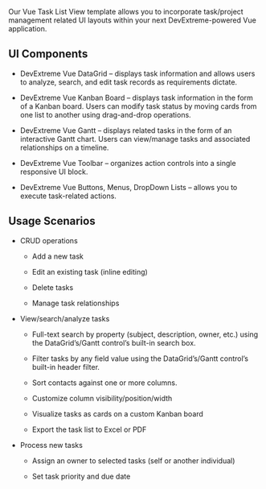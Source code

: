Our Vue Task List View template allows you to incorporate task/project management related UI layouts within your next DevExtreme-powered Vue application.  
<!--split-->

## UI Components  

- DevExtreme Vue DataGrid – displays task information and allows users to analyze, search, and edit task records as requirements dictate. 

- DevExtreme Vue Kanban Board – displays task information in the form of a Kanban board. Users can modify task status by moving cards from one list to another using drag-and-drop operations. 

- DevExtreme Vue Gantt – displays related tasks in the form of an interactive Gantt chart. Users can view/manage tasks and associated relationships on a timeline. 

- DevExtreme Vue Toolbar – organizes action controls into a single responsive UI block. 

- DevExtreme Vue Buttons, Menus, DropDown Lists – allows you to execute task-related actions. 

## Usage Scenarios 

- CRUD operations 

    - Add a new task 

    - Edit an existing task (inline editing) 

    - Delete tasks 

    - Manage task relationships 

- View/search/analyze tasks 

    - Full-text search by property (subject, description, owner, etc.) using the DataGrid’s/Gantt control’s built-in search box. 

    - Filter tasks by any field value using the DataGrid’s/Gantt control’s built-in header filter. 

    - Sort contacts against one or more columns. 

    - Customize column visibility/position/width 

    - Visualize tasks as cards on a custom Kanban board 

    - Export the task list to Excel or PDF 

- Process new tasks 

    - Assign an owner to selected tasks (self or another individual) 

    - Set task priority and due date 